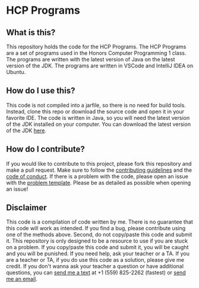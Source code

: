 # HCP Programs

## What is this?

This repository holds the code for the HCP Programs. The HCP Programs are a set of programs used in the Honors Computer Programming 1 class. The programs are written with the latest version of Java on the latest version of the JDK. The programs are written in VSCode and IntelliJ IDEA on Ubuntu.

## How do I use this?

This code is not compiled into a jarfile, so there is no need for build tools. Instead, clone this repo or download the source code and open it in your favorite IDE. The code is written in Java, so you will need the latest version of the JDK installed on your computer. You can download the latest version of the JDK [here](https://www.oracle.com/java/technologies/javase-downloads.html).

## How do I contribute?

If you would like to contribute to this project, please fork this repository and make a pull request. Make sure to follow the [contributing guidelines](CONTRIBUTING.md) and the [code of conduct](CODE_OF_CONDUCT.md). If there is a problem with the code, please open an issue with the [problem template](.github/ISSUE_TEMPLATE/problem-with-code.md). Please be as detailed as possible when opening an issue!

## Disclaimer

This code is a compilation of code written by me. There is no guarantee that this code will work as intended. If you find a bug, please contribute using one of the methods above. Second, do not copy/paste this code and submit it. This repository is only designed to be a resource to use if you are stuck on a problem. If you copy/paste this code and submit it, you will be caught and you will be punished. If you need help, ask your teacher or a TA. If you are a teacher or TA, if you do use this code as a solution, please give me credit. If you don't wanna ask your teacher a question or have additional questions, you can [send me a text](tel:1-559-825-2262) at +1 (559) 825-2262 (fastest) or [send me an email](mailto:jacob5257.dev@gmail.com).
